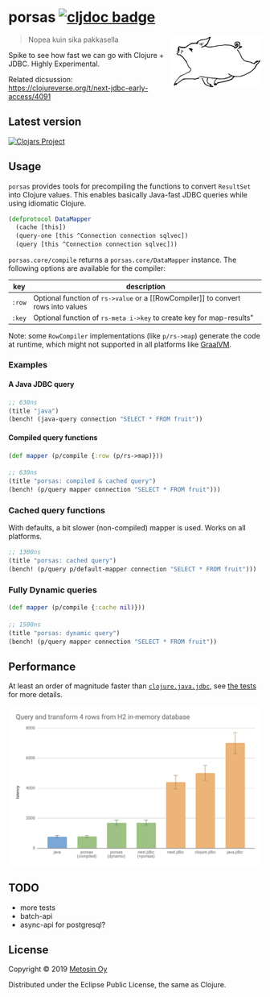 # porsas [![cljdoc badge](https://cljdoc.xyz/badge/metosin/porsas)](https://cljdoc.xyz/jump/release/metosin/porsas)

<img src="./docs/images/logo.png" width=180 align="right"/>

> Nopea kuin sika pakkasella

Spike to see how fast we can go with Clojure + JDBC. Highly Experimental.

Related dicsussion: https://clojureverse.org/t/next-jdbc-early-access/4091

## Latest version

[![Clojars Project](http://clojars.org/metosin/porsas/latest-version.svg)](http://clojars.org/metosin/porsas)

## Usage

`porsas` provides tools for precompiling the functions to convert `ResultSet` into Clojure values. This enables basically Java-fast JDBC queries while using idiomatic Clojure.

```clj
(defprotocol DataMapper
  (cache [this])
  (query-one [this ^Connection connection sqlvec])
  (query [this ^Connection connection sqlvec]))
```

`porsas.core/compile` returns a `porsas.core/DataMapper` instance. The following options are available for the compiler:

| key           | description |
| --------------|-------------|
| `:row`        | Optional function of `rs->value` or a [[RowCompiler]] to convert rows into values
| `:key`        | Optional function of `rs-meta i->key` to create key for map-results"

Note: some `RowCompiler` implementations (like `p/rs->map`) generate the code at runtime, which might not supported in all platforms like [GraalVM](https://www.graalvm.org/).

### Examples

#### A Java JDBC query

```clj
;; 630ns
(title "java")
(bench! (java-query connection "SELECT * FROM fruit"))
```

#### Compiled query functions

```clj
(def mapper (p/compile {:row (p/rs->map)}))

;; 630ns
(title "porsas: compiled & cached query")
(bench! (p/query mapper connection "SELECT * FROM fruit")))
```

### Cached query functions

With defaults, a bit slower (non-compiled) mapper is used. Works on all platforms.

```clj
;; 1300ns
(title "porsas: cached query")
(bench! (p/query p/default-mapper connection "SELECT * FROM fruit")))
```

### Fully Dynamic queries

```clj
(def mapper (p/compile {:cache nil)}))

;; 1500ns
(title "porsas: dynamic query")
(bench! (p/query mapper connection "SELECT * FROM fruit"))
```

## Performance

At least an order of magnitude faster than [`clojure.java.jdbc`](https://github.com/clojure/java.jdbc), see [the tests](https://github.com/metosin/porsas/blob/master/test/porsas/core_test.clj) for more details.

<img src="./docs/images/porsas.png"/>

## TODO

* more tests
* batch-api
* async-api for postgresql?

## License

Copyright © 2019 [Metosin Oy](http://www.metosin.fi)

Distributed under the Eclipse Public License, the same as Clojure.
